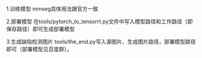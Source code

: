 1.训练模型
mmseg具体用法跟官方一致


2.部署模型
在tools/pytorch_to_tensorrt.py文件中写入模型路径和工作路径（即保存路径）即可生成部署模型


3.生成缺陷检测图片
tools/the_end.py写入源图片、生成图片路径，部署模型路径即可（部署模型见百度群）。
